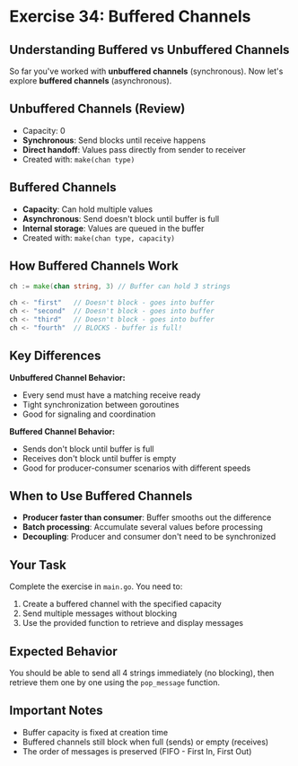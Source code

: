 # Exercise 34: Buffered Channels

## Understanding Buffered vs Unbuffered Channels

So far you've worked with **unbuffered channels** (synchronous). Now let's explore **buffered channels** (asynchronous).

## Unbuffered Channels (Review)
- Capacity: 0
- **Synchronous**: Send blocks until receive happens
- **Direct handoff**: Values pass directly from sender to receiver
- Created with: `make(chan type)`

## Buffered Channels
- **Capacity**: Can hold multiple values
- **Asynchronous**: Send doesn't block until buffer is full
- **Internal storage**: Values are queued in the buffer
- Created with: `make(chan type, capacity)`

## How Buffered Channels Work

```go
ch := make(chan string, 3) // Buffer can hold 3 strings

ch <- "first"   // Doesn't block - goes into buffer
ch <- "second"  // Doesn't block - goes into buffer  
ch <- "third"   // Doesn't block - goes into buffer
ch <- "fourth"  // BLOCKS - buffer is full!
```

## Key Differences

**Unbuffered Channel Behavior:**
- Every send must have a matching receive ready
- Tight synchronization between goroutines
- Good for signaling and coordination

**Buffered Channel Behavior:**
- Sends don't block until buffer is full
- Receives don't block until buffer is empty
- Good for producer-consumer scenarios with different speeds

## When to Use Buffered Channels

- **Producer faster than consumer**: Buffer smooths out the difference
- **Batch processing**: Accumulate several values before processing
- **Decoupling**: Producer and consumer don't need to be synchronized

## Your Task

Complete the exercise in `main.go`. You need to:
1. Create a buffered channel with the specified capacity
2. Send multiple messages without blocking
3. Use the provided function to retrieve and display messages

## Expected Behavior

You should be able to send all 4 strings immediately (no blocking), then retrieve them one by one using the `pop_message` function.

## Important Notes

- Buffer capacity is fixed at creation time
- Buffered channels still block when full (sends) or empty (receives)
- The order of messages is preserved (FIFO - First In, First Out)